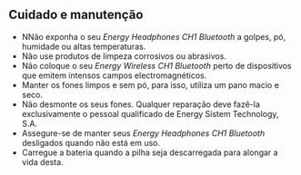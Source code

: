 ## Cuidado e manutenção

* NNão exponha o seu *Energy Headphones CH1 Bluetooth* a golpes, pó, humidade ou altas temperaturas.
* Não use produtos de limpeza corrosivos ou abrasivos.
* Não coloque o seu *Energy Wireless CH1 Bluetooth* perto de dispositivos que emitem intensos campos electromagnéticos.
* Manter os fones limpos e sem pó, para isso, utiliza um pano macio e seco.
* Não desmonte os seus fones. Qualquer reparação deve fazê-la exclusivamente o pessoal qualificado de Energy Sistem Technology, S.A.
* Assegure-se de manter seus *Energy Headphones CH1 Bluetooth* desligados quando não está em uso.
* Carregue a bateria quando a pilha seja descarregada para alongar a vida desta.
